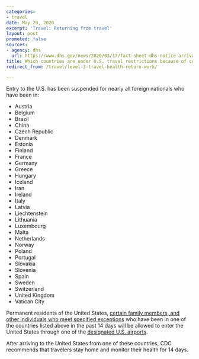 ```yaml
---
categories:
- travel
date: May 29, 2020
excerpt: 'Travel: Returning from travel'
layout: post
promoted: false
sources:
- agency: dhs
  url: https://www.dhs.gov/news/2020/03/17/fact-sheet-dhs-notice-arrival-restrictions-china-iran-and-certain-countries-europe
title: Which countries are under U.S. travel restrictions because of coronavirus (COVID-19)?
redirect_from: /travel/level-3-travel-health-return-work/

---
```


Entry to the U.S. has been suspended for nearly all foreign nationals who have been in:

- Austria
- Belgium
- Brazil
- China
- Czech Republic
- Denmark
- Estonia
- Finland
- France
- Germany
- Greece
- Hungary
- Iceland
- Iran
- Ireland
- Italy
- Latvia
- Liechtenstein
- Lithuania
- Luxembourg
- Malta
- Netherlands
- Norway
- Poland
- Portugal
- Slovakia
- Slovenia
- Spain
- Sweden
- Switzerland
- United Kingdom
- Vatican City

Permanent residents of the United States, [certain family members, and other individuals who meet specified exceptions](https://travel.state.gov/content/travel/en/News/visas-news/presidential-proclamation-coronavirus.html) who have been in one of the countries listed above in the past 14 days will be allowed to enter the United States through one of the [designated U.S. airports](https://faq.coronavirus.gov/travel/which-airports-have-enhanced-travel-screening/).

After arriving to the United States from one of these countries, CDC recommends that travelers stay home and monitor their health for 14 days.
